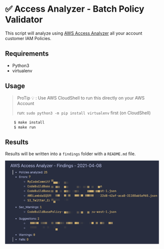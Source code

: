 # :white_check_mark: Access Analyzer - Batch Policy Validator

This script will analyze using [AWS Access Analyzer](https://docs.aws.amazon.com/IAM/latest/UserGuide/access-analyzer-reference-policy-checks.html) all your account customer IAM Policies.

## Requirements

- Python3
- virtualenv

## Usage

> ProTip :bulb: : Use AWS CloudShell to run this directly on your AWS Account
> 
> run: `sudo python3 -m pip install virtualenv` first (on CloudShell)

        $ make install
        $ make run
## Results

Results will be written into a `findings` folder with a `README.md` file.

![findings screenshot](./assets/screenshot.png)
